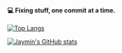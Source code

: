 #### 💻 Fixing stuff, one commit at a time.

[![Top Langs](https://github-readme-stats.vercel.app/api/top-langs/?username=hawkeyes21&layout=compact&langs_count=8)](https://github.com/anuraghazra/github-readme-stats)

[![Jaymin's GitHub stats](https://github-readme-stats.vercel.app/api?username=hawkeyes21)](https://github.com/anuraghazra/github-readme-stats)

